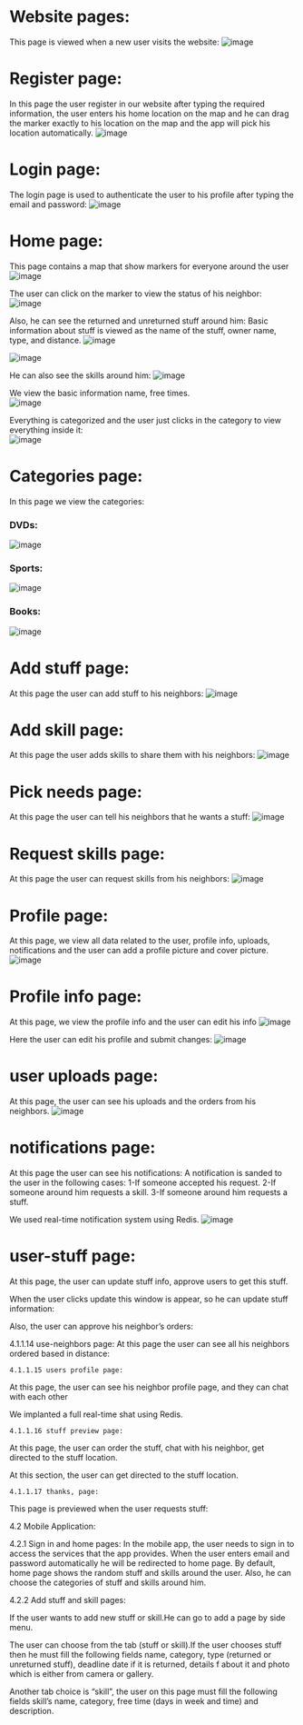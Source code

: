 # Website pages:
This page is viewed when a new user visits the website:
![image](https://user-images.githubusercontent.com/15262648/37873693-91ae0fbc-302a-11e8-992c-0e9e1cb9c2a4.png)

# Register page:
In this page the user register in our website after typing the required information, the user enters his home location on the map and he can drag the marker exactly to his location on the map and the app will pick his location automatically. 
![image](https://user-images.githubusercontent.com/15262648/37873695-95f727b6-302a-11e8-8e83-e4f72ef60892.png)

# Login page:
The login page is used to authenticate the user to his profile after typing the email and password:
![image](https://user-images.githubusercontent.com/15262648/37873696-989c287c-302a-11e8-94fb-d722ddb0e443.png)

# Home page:

This page contains a map that show markers for everyone around the user 
![image](https://user-images.githubusercontent.com/15262648/37873698-9b3a5914-302a-11e8-9463-7ba5ce72f660.png)

The user can click on the marker to view the status of his neighbor:
![image](https://user-images.githubusercontent.com/15262648/37873699-9e3ec12c-302a-11e8-9df3-5a78b84a91ed.png)

Also, he can see the returned and unreturned stuff around him:
Basic information about stuff is viewed as the name of the stuff, owner name, type, and distance. 
 ![image](https://user-images.githubusercontent.com/15262648/37873831-be7a1106-302c-11e8-9f85-f0159b2de55c.png)

![image](https://user-images.githubusercontent.com/15262648/37873859-3daa29b6-302d-11e8-9b20-c430fbe6f5fc.png)

He can also see the skills around him:
![image](https://user-images.githubusercontent.com/15262648/37873833-c664e7c4-302c-11e8-8e10-4e5f449c176c.png)

We view the basic information name, free times.  
![image](https://user-images.githubusercontent.com/15262648/37873834-c990ca26-302c-11e8-8ea3-651a4db93658.png)

Everything is categorized and the user just clicks in the category to view everything inside it:  
![image](https://user-images.githubusercontent.com/15262648/37873835-cd723562-302c-11e8-897e-46d8f614f252.png)

# Categories page:

In this page we view the categories:

### DVDs:
![image](https://user-images.githubusercontent.com/15262648/37873874-85d6837e-302d-11e8-9461-c93a6be3cfea.png)

### Sports:
![image](https://user-images.githubusercontent.com/15262648/37873876-8f87e5de-302d-11e8-9ff7-8796a836ace6.png)

### Books:
![image](https://user-images.githubusercontent.com/15262648/37873879-97aec408-302d-11e8-8432-6880fc615da0.png)


# Add stuff page:
At this page the user can add stuff to his neighbors:
![image](https://user-images.githubusercontent.com/15262648/37873882-a11bf0b0-302d-11e8-8621-0e4c8af3e891.png)

# Add skill page:
At this page the user adds skills to share them with his neighbors: 
![image](https://user-images.githubusercontent.com/15262648/37873885-a7c66864-302d-11e8-891e-1611275cb11c.png)

# Pick needs page:   
At this page the user can tell his neighbors that he wants a stuff:
![image](https://user-images.githubusercontent.com/15262648/37873887-aef550e6-302d-11e8-97ae-61f7257093da.png)

# Request skills page:   
At this page the user can request skills from his neighbors:
![image](https://user-images.githubusercontent.com/15262648/37873889-b7e74952-302d-11e8-8997-41e7b1250f1b.png)

# Profile page: 
At this page, we view all data related to the user, profile info, uploads, notifications and the user can add a profile picture and cover picture.
![image](https://user-images.githubusercontent.com/15262648/37873907-2b469ace-302e-11e8-8311-06533d8ca6d5.png)

# Profile info page:
At this page, we view the profile info and the user can edit his info
![image](https://user-images.githubusercontent.com/15262648/37873909-31a1a896-302e-11e8-9b9f-efabf78f4f07.png)

Here the user can edit his profile and submit changes:
![image](https://user-images.githubusercontent.com/15262648/37873914-391094ac-302e-11e8-8358-4f09df6dedaa.png)

# user uploads page:
At this page, the user can see his uploads and the orders from his neighbors. 
![image](https://user-images.githubusercontent.com/15262648/37873916-413a8f0c-302e-11e8-9afb-328d4bf61f4d.png)

# notifications page:
At this page the user can see his notifications:
A notification is sanded to the user in the following cases:
1-If someone accepted his request.
2-If someone around him requests a skill.
3-If someone around him requests a stuff.

We used real-time notification system using Redis. 
![image](https://user-images.githubusercontent.com/15262648/37873919-47ff0296-302e-11e8-8ac9-f9f8da5ab77f.png)

# user-stuff page:
At this page, the user can update stuff info, approve users to get this stuff.

When the user clicks update this window is appear, so he can update stuff information:




Also, the user can approve his neighbor’s orders:


4.1.1.14 use-neighbors page:
At this page the user can see all his neighbors ordered based in distance:








 	4.1.1.15 users profile page:
At this page, the user can see his neighbor profile page, and they can chat with each other

We implanted a full real-time shat using Redis. 
 

	4.1.1.16 stuff preview page:
At this page, the user can order the stuff, chat with his neighbor, get directed to the stuff location.




At this section, the user can get directed to the stuff location.

















	4.1.1.17 thanks, page:
This page is previewed when the user requests stuff:















4.2 Mobile Application:

4.2.1 Sign in and home pages: 
In the mobile app, the user needs to sign in to access the services that the app provides. When the user enters email and password automatically he will be redirected to home page. By default, home page shows the random stuff and skills around the user. Also, he can choose the categories of stuff and skills around him.

                                                               
   














4.2.2 Add stuff and skill pages: 

 If the user wants to add new stuff or skill.He can go to add a page by side menu. 


The user can choose from the tab (stuff or skill).If the user chooses stuff then he must fill the following fields name, category, type (returned or unreturned stuff), deadline date if it is returned, details f about it and photo which is either from camera or gallery.  

      


















Another tab choice is “skill”, the user on this page must fill the following fields skill’s name, category, free time (days in week and time) and description.

                       
